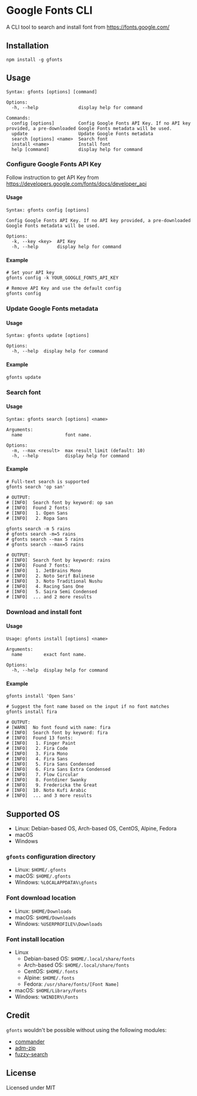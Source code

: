# Google Fonts CLI

A CLI tool to search and install font from https://fonts.google.com/

## Installation
```shell
npm install -g gfonts
```

## Usage
```
Syntax: gfonts [options] [command]

Options:
  -h, --help               display help for command

Commands:
  config [options]         Config Google Fonts API Key. If no API key provided, a pre-downloaded Google Fonts metadata will be used.
  update                   Update Google Fonts metadata
  search [options] <name>  Search font
  install <name>           Install font
  help [command]           display help for command
```

### Configure Google Fonts API Key

Follow instruction to get API Key from https://developers.google.com/fonts/docs/developer_api

#### Usage
```
Syntax: gfonts config [options]

Config Google Fonts API Key. If no API key provided, a pre-downloaded Google Fonts metadata will be used.

Options:
  -k, --key <key>  API Key
  -h, --help       display help for command
```

#### Example
```shell
# Set your API key
gfonts config -k YOUR_GOOGLE_FONTS_API_KEY

# Remove API Key and use the default config
gfonts config
```

### Update Google Fonts metadata

#### Usage
```
Syntax: gfonts update [options]

Options:
  -h, --help  display help for command
```

#### Example
```shell
gfonts update
```

### Search font

#### Usage
```
Syntax: gfonts search [options] <name>

Arguments:
  name                font name.

Options:
  -m, --max <result>  max result limit (default: 10)
  -h, --help          display help for command
```

#### Example
```shell
# Full-text search is supported
gfonts search 'op san'

# OUTPUT:
# [INFO]  Search font by keyword: op san
# [INFO]  Found 2 fonts:
# [INFO]   1. Open Sans
# [INFO]   2. Ropa Sans

gfonts search -m 5 rains
# gfonts search -m=5 rains
# gfonts search --max 5 rains
# gfonts search --max=5 rains

# OUTPUT:
# [INFO]  Search font by keyword: rains
# [INFO]  Found 7 fonts:
# [INFO]   1. JetBrains Mono
# [INFO]   2. Noto Serif Balinese
# [INFO]   3. Noto Traditional Nushu
# [INFO]   4. Racing Sans One
# [INFO]   5. Saira Semi Condensed
# [INFO]  ... and 2 more results
```

### Download and install font

#### Usage
```
Usage: gfonts install [options] <name>

Arguments:
  name        exact font name.

Options:
  -h, --help  display help for command
```

#### Example
```shell
gfonts install 'Open Sans'

# Suggest the font name based on the input if no font matches
gfonts install fira

# OUTPUT:
# [WARN]  No font found with name: fira
# [INFO]  Search font by keyword: fira
# [INFO]  Found 13 fonts:
# [INFO]   1. Finger Paint
# [INFO]   2. Fira Code
# [INFO]   3. Fira Mono
# [INFO]   4. Fira Sans
# [INFO]   5. Fira Sans Condensed
# [INFO]   6. Fira Sans Extra Condensed
# [INFO]   7. Flow Circular
# [INFO]   8. Fontdiner Swanky
# [INFO]   9. Fredericka the Great
# [INFO]  10. Noto Kufi Arabic
# [INFO]  ... and 3 more results
```

## Supported OS
- Linux: Debian-based OS, Arch-based OS, CentOS, Alpine, Fedora
- macOS
- Windows

### `gfonts` configuration directory
- Linux: `$HOME/.gfonts`
- macOS: `$HOME/.gfonts`
- Windows: `%LOCALAPPDATA%\gfonts`

### Font download location
- Linux: `$HOME/Downloads`
- macOS: `$HOME/Downloads`
- Windows: `%USERPROFILE%\Downloads`

### Font install location
- Linux
  - Debian-based OS: `$HOME/.local/share/fonts`
  - Arch-based OS: `$HOME/.local/share/fonts`
  - CentOS: `$HOME/.fonts`
  - Alpine: `$HOME/.fonts`
  - Fedora: `/usr/share/fonts/[Font Name]`
- macOS: `$HOME/Library/Fonts`
- Windows: `%WINDIR%\Fonts`

## Credit
`gfonts` wouldn't be possible without using the following modules: 
- [commander](https://www.npmjs.com/package/commander)
- [adm-zip](https://www.npmjs.com/package/adm-zip)
- [fuzzy-search](https://www.npmjs.com/package/fuzzy-search)

## License
Licensed under MIT
